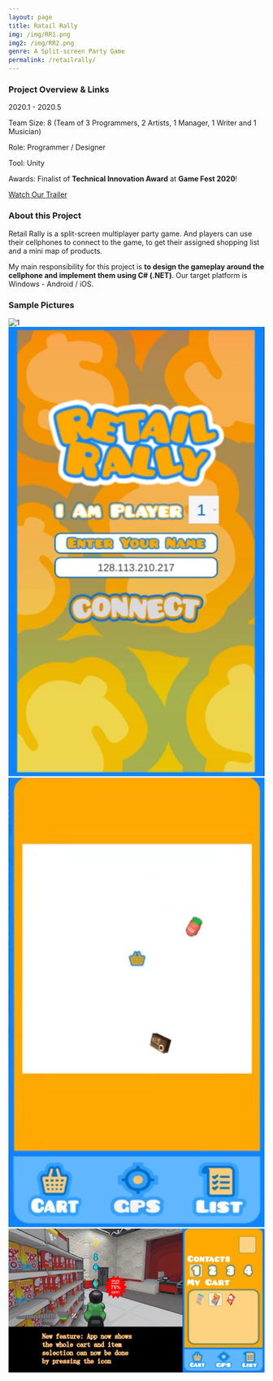 ```yaml
---
layout: page
title: Ratail Rally
img: /img/RR1.png
img2: /img/RR2.png
genre: A Split-screen Party Game
permalink: /retailrally/
---
```




### Project Overview & Links

2020.1 - 2020.5

Team Size: 8 (Team of 3 Programmers, 2 Artists, 1 Manager, 1 Writer and 1 Musician)

Role: Programmer / Designer

Tool: Unity

Awards: Finalist of **Technical Innovation Award** at **Game Fest 2020**!

[Watch Our Trailer](https://www.youtube.com/watch?v=W1Cj8eSM-Xg)

### About this Project

Retail Rally is a split-screen multiplayer party game. And players can use their cellphones to connect to the game, to get their assigned shopping list and a mini map of products.

My main responsibility for this project is **to design the gameplay around the cellphone and implement them using C# (.NET)**. Our target platform is Windows - Android / iOS.

### Sample Pictures

<img src="/img/RR2.png" alt="1" class="center" width="800"/>

<img src="/img/RR3.png" alt="1" class="center" width="800"/>

<img src="/img/RR4.png" alt="1" class="center" width="800"/>

<img src="/img/RR5.png" alt="1" class="center" width="800"/>